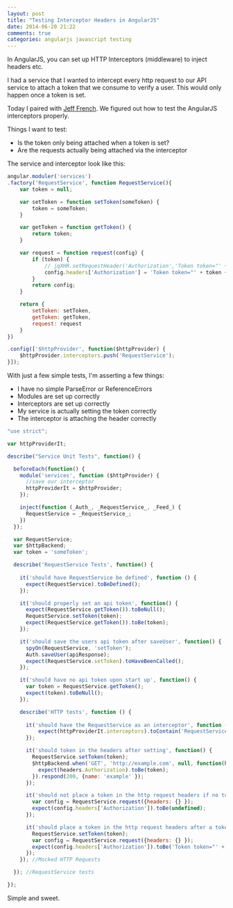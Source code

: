```yaml
---
layout: post
title: "Testing Interceptor Headers in AngularJS"
date: 2014-06-20 21:22
comments: true
categories: angularjs javascript testing
---
```


In AngularJS, you can set up HTTP Interceptors (middleware) to inject headers etc.

I had a service that I wanted to intercept every http request to our API service to attach a token that we consume to verify a user. This would only happen once a token is set. 

Today I paired with [Jeff French](https://twitter.com/jeff_french). We figured out how to test the AngularJS interceptors properly.

Things I want to test:

* Is the token only being attached when a token is set?
* Are the requests actually being attached via the interceptor

The service and interceptor look like this:

``` js
angular.moduler('services')
.factory('RequestService', function RequestService(){
	var token = null;

	var setToken = function setToken(someToken) {
		token = someToken;
	}

	var getToken = function getToken() {
		return token;
	}

	var request = function request(config) {
		if (token) {
			// jqXHR.setRequestHeader('Authorization','Token token="' + app.user.api_key.access_token + '"');
            config.headers['Authorization'] = 'Token token="' + token + '"';
        }
        return config;
	}

	return {
		setToken: setToken,
		getToken: getToken,
		request: request
	}
})

.config(['$httpProvider', function($httpProvider) {
    $httpProvider.interceptors.push('RequestService');
}]);

```

With just a few simple tests, I'm asserting a few things:

* I have no simple ParseError or ReferenceErrors
* Modules are set up correctly
* Interceptors are set up correctly
* My service is actually setting the token correctly
* The interceptor is attaching the header correctly


``` js
"use strict";

var httpProviderIt;

describe("Service Unit Tests", function() {

  beforeEach(function() {
    module('services', function ($httpProvider) {
      //save our interceptor
      httpProviderIt = $httpProvider;
    });

    inject(function (_Auth_, _RequestService_, _Feed_) {
      RequestService = _RequestService_;
    })
  });

  var RequestService;
  var $httpBackend;
  var token = 'someToken';

  describe('RequestService Tests', function() {
   
    it('should have RequestService be defined', function () {
      expect(RequestService).toBeDefined();
    });

    it('should properly set an api token', function() {
      expect(RequestService.getToken()).toBeNull();
      RequestService.setToken(token);
      expect(RequestService.getToken()).toBe(token);
    });

    it('should save the users api token after saveUser', function() {
      spyOn(RequestService, 'setToken');
      Auth.saveUser(apiResponse);
      expect(RequestService.setToken).toHaveBeenCalled();
    });

    it('should have no api token upon start up', function() {
      var token = RequestService.getToken();
      expect(token).toBeNull();
    });

    describe('HTTP tests', function () {
 
      it('should have the RequestService as an interceptor', function () {
          expect(httpProviderIt.interceptors).toContain('RequestService');
      });

      it('should token in the headers after setting', function() {
        RequestService.setToken(token);
        $httpBackend.when('GET', 'http://example.com', null, function(headers) {
          expect(headers.Authorization).toBe(token);
        }).respond(200, {name: 'example' });
      });

      it('should not place a token in the http request headers if no token is set', function() {
        var config = RequestService.request({headers: {} });
        expect(config.headers['Authorization']).toBe(undefined);
      });

      it('should place a token in the http request headers after a token is set', function() {
        RequestService.setToken(token);
        var config = RequestService.request({headers: {} });
        expect(config.headers['Authorization']).toBe('Token token="' + token + '"');
      });
    }); //Mocked HTTP Requests

  }); //RequestService tests

});
```

Simple and sweet.